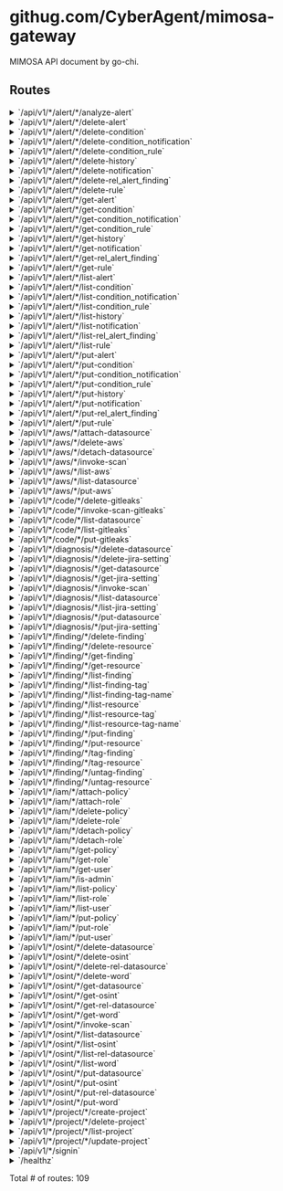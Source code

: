 # githug.com/CyberAgent/mimosa-gateway

MIMOSA API document by go-chi.

## Routes

<details>
<summary>`/api/v1/*/alert/*/analyze-alert`</summary>

- [RequestID]()
- [RealIP]()
- [Recoverer]()
- [RequestLogger.func1]()
- [StripSlashes]()
- [main.(*gatewayService).authn-fm]()
- **/api/v1/***
	- **/alert/***
		- [main.(*gatewayService).authzWithProject-fm]()
		- **/analyze-alert**
			- _POST_
				- [AllowContentType.func1]()
				- [main.(*gatewayService).analyzeAlertHandler-fm]()

</details>
<details>
<summary>`/api/v1/*/alert/*/delete-alert`</summary>

- [RequestID]()
- [RealIP]()
- [Recoverer]()
- [RequestLogger.func1]()
- [StripSlashes]()
- [main.(*gatewayService).authn-fm]()
- **/api/v1/***
	- **/alert/***
		- [main.(*gatewayService).authzWithProject-fm]()
		- **/delete-alert**
			- _POST_
				- [AllowContentType.func1]()
				- [main.(*gatewayService).deleteAlertHandler-fm]()

</details>
<details>
<summary>`/api/v1/*/alert/*/delete-condition`</summary>

- [RequestID]()
- [RealIP]()
- [Recoverer]()
- [RequestLogger.func1]()
- [StripSlashes]()
- [main.(*gatewayService).authn-fm]()
- **/api/v1/***
	- **/alert/***
		- [main.(*gatewayService).authzWithProject-fm]()
		- **/delete-condition**
			- _POST_
				- [AllowContentType.func1]()
				- [main.(*gatewayService).deleteAlertConditionHandler-fm]()

</details>
<details>
<summary>`/api/v1/*/alert/*/delete-condition_notification`</summary>

- [RequestID]()
- [RealIP]()
- [Recoverer]()
- [RequestLogger.func1]()
- [StripSlashes]()
- [main.(*gatewayService).authn-fm]()
- **/api/v1/***
	- **/alert/***
		- [main.(*gatewayService).authzWithProject-fm]()
		- **/delete-condition_notification**
			- _POST_
				- [AllowContentType.func1]()
				- [main.(*gatewayService).deleteAlertCondNotificationHandler-fm]()

</details>
<details>
<summary>`/api/v1/*/alert/*/delete-condition_rule`</summary>

- [RequestID]()
- [RealIP]()
- [Recoverer]()
- [RequestLogger.func1]()
- [StripSlashes]()
- [main.(*gatewayService).authn-fm]()
- **/api/v1/***
	- **/alert/***
		- [main.(*gatewayService).authzWithProject-fm]()
		- **/delete-condition_rule**
			- _POST_
				- [AllowContentType.func1]()
				- [main.(*gatewayService).deleteAlertCondRuleHandler-fm]()

</details>
<details>
<summary>`/api/v1/*/alert/*/delete-history`</summary>

- [RequestID]()
- [RealIP]()
- [Recoverer]()
- [RequestLogger.func1]()
- [StripSlashes]()
- [main.(*gatewayService).authn-fm]()
- **/api/v1/***
	- **/alert/***
		- [main.(*gatewayService).authzWithProject-fm]()
		- **/delete-history**
			- _POST_
				- [AllowContentType.func1]()
				- [main.(*gatewayService).deleteAlertHistoryHandler-fm]()

</details>
<details>
<summary>`/api/v1/*/alert/*/delete-notification`</summary>

- [RequestID]()
- [RealIP]()
- [Recoverer]()
- [RequestLogger.func1]()
- [StripSlashes]()
- [main.(*gatewayService).authn-fm]()
- **/api/v1/***
	- **/alert/***
		- [main.(*gatewayService).authzWithProject-fm]()
		- **/delete-notification**
			- _POST_
				- [AllowContentType.func1]()
				- [main.(*gatewayService).deleteNotificationHandler-fm]()

</details>
<details>
<summary>`/api/v1/*/alert/*/delete-rel_alert_finding`</summary>

- [RequestID]()
- [RealIP]()
- [Recoverer]()
- [RequestLogger.func1]()
- [StripSlashes]()
- [main.(*gatewayService).authn-fm]()
- **/api/v1/***
	- **/alert/***
		- [main.(*gatewayService).authzWithProject-fm]()
		- **/delete-rel_alert_finding**
			- _POST_
				- [AllowContentType.func1]()
				- [main.(*gatewayService).deleteRelAlertFindingHandler-fm]()

</details>
<details>
<summary>`/api/v1/*/alert/*/delete-rule`</summary>

- [RequestID]()
- [RealIP]()
- [Recoverer]()
- [RequestLogger.func1]()
- [StripSlashes]()
- [main.(*gatewayService).authn-fm]()
- **/api/v1/***
	- **/alert/***
		- [main.(*gatewayService).authzWithProject-fm]()
		- **/delete-rule**
			- _POST_
				- [AllowContentType.func1]()
				- [main.(*gatewayService).deleteAlertRuleHandler-fm]()

</details>
<details>
<summary>`/api/v1/*/alert/*/get-alert`</summary>

- [RequestID]()
- [RealIP]()
- [Recoverer]()
- [RequestLogger.func1]()
- [StripSlashes]()
- [main.(*gatewayService).authn-fm]()
- **/api/v1/***
	- **/alert/***
		- [main.(*gatewayService).authzWithProject-fm]()
		- **/get-alert**
			- _GET_
				- [main.(*gatewayService).getAlertHandler-fm]()

</details>
<details>
<summary>`/api/v1/*/alert/*/get-condition`</summary>

- [RequestID]()
- [RealIP]()
- [Recoverer]()
- [RequestLogger.func1]()
- [StripSlashes]()
- [main.(*gatewayService).authn-fm]()
- **/api/v1/***
	- **/alert/***
		- [main.(*gatewayService).authzWithProject-fm]()
		- **/get-condition**
			- _GET_
				- [main.(*gatewayService).getAlertConditionHandler-fm]()

</details>
<details>
<summary>`/api/v1/*/alert/*/get-condition_notification`</summary>

- [RequestID]()
- [RealIP]()
- [Recoverer]()
- [RequestLogger.func1]()
- [StripSlashes]()
- [main.(*gatewayService).authn-fm]()
- **/api/v1/***
	- **/alert/***
		- [main.(*gatewayService).authzWithProject-fm]()
		- **/get-condition_notification**
			- _GET_
				- [main.(*gatewayService).getAlertCondNotificationHandler-fm]()

</details>
<details>
<summary>`/api/v1/*/alert/*/get-condition_rule`</summary>

- [RequestID]()
- [RealIP]()
- [Recoverer]()
- [RequestLogger.func1]()
- [StripSlashes]()
- [main.(*gatewayService).authn-fm]()
- **/api/v1/***
	- **/alert/***
		- [main.(*gatewayService).authzWithProject-fm]()
		- **/get-condition_rule**
			- _GET_
				- [main.(*gatewayService).getAlertCondRuleHandler-fm]()

</details>
<details>
<summary>`/api/v1/*/alert/*/get-history`</summary>

- [RequestID]()
- [RealIP]()
- [Recoverer]()
- [RequestLogger.func1]()
- [StripSlashes]()
- [main.(*gatewayService).authn-fm]()
- **/api/v1/***
	- **/alert/***
		- [main.(*gatewayService).authzWithProject-fm]()
		- **/get-history**
			- _GET_
				- [main.(*gatewayService).getAlertHistoryHandler-fm]()

</details>
<details>
<summary>`/api/v1/*/alert/*/get-notification`</summary>

- [RequestID]()
- [RealIP]()
- [Recoverer]()
- [RequestLogger.func1]()
- [StripSlashes]()
- [main.(*gatewayService).authn-fm]()
- **/api/v1/***
	- **/alert/***
		- [main.(*gatewayService).authzWithProject-fm]()
		- **/get-notification**
			- _GET_
				- [main.(*gatewayService).getNotificationHandler-fm]()

</details>
<details>
<summary>`/api/v1/*/alert/*/get-rel_alert_finding`</summary>

- [RequestID]()
- [RealIP]()
- [Recoverer]()
- [RequestLogger.func1]()
- [StripSlashes]()
- [main.(*gatewayService).authn-fm]()
- **/api/v1/***
	- **/alert/***
		- [main.(*gatewayService).authzWithProject-fm]()
		- **/get-rel_alert_finding**
			- _GET_
				- [main.(*gatewayService).getRelAlertFindingHandler-fm]()

</details>
<details>
<summary>`/api/v1/*/alert/*/get-rule`</summary>

- [RequestID]()
- [RealIP]()
- [Recoverer]()
- [RequestLogger.func1]()
- [StripSlashes]()
- [main.(*gatewayService).authn-fm]()
- **/api/v1/***
	- **/alert/***
		- [main.(*gatewayService).authzWithProject-fm]()
		- **/get-rule**
			- _GET_
				- [main.(*gatewayService).getAlertRuleHandler-fm]()

</details>
<details>
<summary>`/api/v1/*/alert/*/list-alert`</summary>

- [RequestID]()
- [RealIP]()
- [Recoverer]()
- [RequestLogger.func1]()
- [StripSlashes]()
- [main.(*gatewayService).authn-fm]()
- **/api/v1/***
	- **/alert/***
		- [main.(*gatewayService).authzWithProject-fm]()
		- **/list-alert**
			- _GET_
				- [main.(*gatewayService).listAlertHandler-fm]()

</details>
<details>
<summary>`/api/v1/*/alert/*/list-condition`</summary>

- [RequestID]()
- [RealIP]()
- [Recoverer]()
- [RequestLogger.func1]()
- [StripSlashes]()
- [main.(*gatewayService).authn-fm]()
- **/api/v1/***
	- **/alert/***
		- [main.(*gatewayService).authzWithProject-fm]()
		- **/list-condition**
			- _GET_
				- [main.(*gatewayService).listAlertConditionHandler-fm]()

</details>
<details>
<summary>`/api/v1/*/alert/*/list-condition_notification`</summary>

- [RequestID]()
- [RealIP]()
- [Recoverer]()
- [RequestLogger.func1]()
- [StripSlashes]()
- [main.(*gatewayService).authn-fm]()
- **/api/v1/***
	- **/alert/***
		- [main.(*gatewayService).authzWithProject-fm]()
		- **/list-condition_notification**
			- _GET_
				- [main.(*gatewayService).listAlertCondNotificationHandler-fm]()

</details>
<details>
<summary>`/api/v1/*/alert/*/list-condition_rule`</summary>

- [RequestID]()
- [RealIP]()
- [Recoverer]()
- [RequestLogger.func1]()
- [StripSlashes]()
- [main.(*gatewayService).authn-fm]()
- **/api/v1/***
	- **/alert/***
		- [main.(*gatewayService).authzWithProject-fm]()
		- **/list-condition_rule**
			- _GET_
				- [main.(*gatewayService).listAlertCondRuleHandler-fm]()

</details>
<details>
<summary>`/api/v1/*/alert/*/list-history`</summary>

- [RequestID]()
- [RealIP]()
- [Recoverer]()
- [RequestLogger.func1]()
- [StripSlashes]()
- [main.(*gatewayService).authn-fm]()
- **/api/v1/***
	- **/alert/***
		- [main.(*gatewayService).authzWithProject-fm]()
		- **/list-history**
			- _GET_
				- [main.(*gatewayService).listAlertHistoryHandler-fm]()

</details>
<details>
<summary>`/api/v1/*/alert/*/list-notification`</summary>

- [RequestID]()
- [RealIP]()
- [Recoverer]()
- [RequestLogger.func1]()
- [StripSlashes]()
- [main.(*gatewayService).authn-fm]()
- **/api/v1/***
	- **/alert/***
		- [main.(*gatewayService).authzWithProject-fm]()
		- **/list-notification**
			- _GET_
				- [main.(*gatewayService).listNotificationHandler-fm]()

</details>
<details>
<summary>`/api/v1/*/alert/*/list-rel_alert_finding`</summary>

- [RequestID]()
- [RealIP]()
- [Recoverer]()
- [RequestLogger.func1]()
- [StripSlashes]()
- [main.(*gatewayService).authn-fm]()
- **/api/v1/***
	- **/alert/***
		- [main.(*gatewayService).authzWithProject-fm]()
		- **/list-rel_alert_finding**
			- _GET_
				- [main.(*gatewayService).listRelAlertFindingHandler-fm]()

</details>
<details>
<summary>`/api/v1/*/alert/*/list-rule`</summary>

- [RequestID]()
- [RealIP]()
- [Recoverer]()
- [RequestLogger.func1]()
- [StripSlashes]()
- [main.(*gatewayService).authn-fm]()
- **/api/v1/***
	- **/alert/***
		- [main.(*gatewayService).authzWithProject-fm]()
		- **/list-rule**
			- _GET_
				- [main.(*gatewayService).listAlertRuleHandler-fm]()

</details>
<details>
<summary>`/api/v1/*/alert/*/put-alert`</summary>

- [RequestID]()
- [RealIP]()
- [Recoverer]()
- [RequestLogger.func1]()
- [StripSlashes]()
- [main.(*gatewayService).authn-fm]()
- **/api/v1/***
	- **/alert/***
		- [main.(*gatewayService).authzWithProject-fm]()
		- **/put-alert**
			- _POST_
				- [AllowContentType.func1]()
				- [main.(*gatewayService).putAlertHandler-fm]()

</details>
<details>
<summary>`/api/v1/*/alert/*/put-condition`</summary>

- [RequestID]()
- [RealIP]()
- [Recoverer]()
- [RequestLogger.func1]()
- [StripSlashes]()
- [main.(*gatewayService).authn-fm]()
- **/api/v1/***
	- **/alert/***
		- [main.(*gatewayService).authzWithProject-fm]()
		- **/put-condition**
			- _POST_
				- [AllowContentType.func1]()
				- [main.(*gatewayService).putAlertConditionHandler-fm]()

</details>
<details>
<summary>`/api/v1/*/alert/*/put-condition_notification`</summary>

- [RequestID]()
- [RealIP]()
- [Recoverer]()
- [RequestLogger.func1]()
- [StripSlashes]()
- [main.(*gatewayService).authn-fm]()
- **/api/v1/***
	- **/alert/***
		- [main.(*gatewayService).authzWithProject-fm]()
		- **/put-condition_notification**
			- _POST_
				- [AllowContentType.func1]()
				- [main.(*gatewayService).putAlertCondNotificationHandler-fm]()

</details>
<details>
<summary>`/api/v1/*/alert/*/put-condition_rule`</summary>

- [RequestID]()
- [RealIP]()
- [Recoverer]()
- [RequestLogger.func1]()
- [StripSlashes]()
- [main.(*gatewayService).authn-fm]()
- **/api/v1/***
	- **/alert/***
		- [main.(*gatewayService).authzWithProject-fm]()
		- **/put-condition_rule**
			- _POST_
				- [AllowContentType.func1]()
				- [main.(*gatewayService).putAlertCondRuleHandler-fm]()

</details>
<details>
<summary>`/api/v1/*/alert/*/put-history`</summary>

- [RequestID]()
- [RealIP]()
- [Recoverer]()
- [RequestLogger.func1]()
- [StripSlashes]()
- [main.(*gatewayService).authn-fm]()
- **/api/v1/***
	- **/alert/***
		- [main.(*gatewayService).authzWithProject-fm]()
		- **/put-history**
			- _POST_
				- [AllowContentType.func1]()
				- [main.(*gatewayService).putAlertHistoryHandler-fm]()

</details>
<details>
<summary>`/api/v1/*/alert/*/put-notification`</summary>

- [RequestID]()
- [RealIP]()
- [Recoverer]()
- [RequestLogger.func1]()
- [StripSlashes]()
- [main.(*gatewayService).authn-fm]()
- **/api/v1/***
	- **/alert/***
		- [main.(*gatewayService).authzWithProject-fm]()
		- **/put-notification**
			- _POST_
				- [AllowContentType.func1]()
				- [main.(*gatewayService).putNotificationHandler-fm]()

</details>
<details>
<summary>`/api/v1/*/alert/*/put-rel_alert_finding`</summary>

- [RequestID]()
- [RealIP]()
- [Recoverer]()
- [RequestLogger.func1]()
- [StripSlashes]()
- [main.(*gatewayService).authn-fm]()
- **/api/v1/***
	- **/alert/***
		- [main.(*gatewayService).authzWithProject-fm]()
		- **/put-rel_alert_finding**
			- _POST_
				- [AllowContentType.func1]()
				- [main.(*gatewayService).putRelAlertFindingHandler-fm]()

</details>
<details>
<summary>`/api/v1/*/alert/*/put-rule`</summary>

- [RequestID]()
- [RealIP]()
- [Recoverer]()
- [RequestLogger.func1]()
- [StripSlashes]()
- [main.(*gatewayService).authn-fm]()
- **/api/v1/***
	- **/alert/***
		- [main.(*gatewayService).authzWithProject-fm]()
		- **/put-rule**
			- _POST_
				- [AllowContentType.func1]()
				- [main.(*gatewayService).putAlertRuleHandler-fm]()

</details>
<details>
<summary>`/api/v1/*/aws/*/attach-datasource`</summary>

- [RequestID]()
- [RealIP]()
- [Recoverer]()
- [RequestLogger.func1]()
- [StripSlashes]()
- [main.(*gatewayService).authn-fm]()
- **/api/v1/***
	- **/aws/***
		- **/attach-datasource**
			- _POST_
				- [main.(*gatewayService).authzWithProject-fm]()
				- [AllowContentType.func1]()
				- [main.(*gatewayService).attachDataSourceHandler-fm]()

</details>
<details>
<summary>`/api/v1/*/aws/*/delete-aws`</summary>

- [RequestID]()
- [RealIP]()
- [Recoverer]()
- [RequestLogger.func1]()
- [StripSlashes]()
- [main.(*gatewayService).authn-fm]()
- **/api/v1/***
	- **/aws/***
		- **/delete-aws**
			- _POST_
				- [main.(*gatewayService).authzOnlyAdmin-fm]()
				- [AllowContentType.func1]()
				- [main.(*gatewayService).deleteAWSHandler-fm]()

</details>
<details>
<summary>`/api/v1/*/aws/*/detach-datasource`</summary>

- [RequestID]()
- [RealIP]()
- [Recoverer]()
- [RequestLogger.func1]()
- [StripSlashes]()
- [main.(*gatewayService).authn-fm]()
- **/api/v1/***
	- **/aws/***
		- **/detach-datasource**
			- _POST_
				- [main.(*gatewayService).authzWithProject-fm]()
				- [AllowContentType.func1]()
				- [main.(*gatewayService).detachDataSourceHandler-fm]()

</details>
<details>
<summary>`/api/v1/*/aws/*/invoke-scan`</summary>

- [RequestID]()
- [RealIP]()
- [Recoverer]()
- [RequestLogger.func1]()
- [StripSlashes]()
- [main.(*gatewayService).authn-fm]()
- **/api/v1/***
	- **/aws/***
		- **/invoke-scan**
			- _POST_
				- [main.(*gatewayService).authzWithProject-fm]()
				- [AllowContentType.func1]()
				- [main.(*gatewayService).invokeScanHandler-fm]()

</details>
<details>
<summary>`/api/v1/*/aws/*/list-aws`</summary>

- [RequestID]()
- [RealIP]()
- [Recoverer]()
- [RequestLogger.func1]()
- [StripSlashes]()
- [main.(*gatewayService).authn-fm]()
- **/api/v1/***
	- **/aws/***
		- **/list-aws**
			- _GET_
				- [main.(*gatewayService).authzWithProject-fm]()
				- [main.(*gatewayService).listAWSHandler-fm]()

</details>
<details>
<summary>`/api/v1/*/aws/*/list-datasource`</summary>

- [RequestID]()
- [RealIP]()
- [Recoverer]()
- [RequestLogger.func1]()
- [StripSlashes]()
- [main.(*gatewayService).authn-fm]()
- **/api/v1/***
	- **/aws/***
		- **/list-datasource**
			- _GET_
				- [main.(*gatewayService).authzWithProject-fm]()
				- [main.(*gatewayService).listDataSourceHandler-fm]()

</details>
<details>
<summary>`/api/v1/*/aws/*/put-aws`</summary>

- [RequestID]()
- [RealIP]()
- [Recoverer]()
- [RequestLogger.func1]()
- [StripSlashes]()
- [main.(*gatewayService).authn-fm]()
- **/api/v1/***
	- **/aws/***
		- **/put-aws**
			- _POST_
				- [main.(*gatewayService).authzOnlyAdmin-fm]()
				- [AllowContentType.func1]()
				- [main.(*gatewayService).putAWSHandler-fm]()

</details>
<details>
<summary>`/api/v1/*/code/*/delete-gitleaks`</summary>

- [RequestID]()
- [RealIP]()
- [Recoverer]()
- [RequestLogger.func1]()
- [StripSlashes]()
- [main.(*gatewayService).authn-fm]()
- **/api/v1/***
	- **/code/***
		- **/delete-gitleaks**
			- _POST_
				- [main.(*gatewayService).authzWithProject-fm]()
				- [AllowContentType.func1]()
				- [main.(*gatewayService).deleteGitleaksHandler-fm]()

</details>
<details>
<summary>`/api/v1/*/code/*/invoke-scan-gitleaks`</summary>

- [RequestID]()
- [RealIP]()
- [Recoverer]()
- [RequestLogger.func1]()
- [StripSlashes]()
- [main.(*gatewayService).authn-fm]()
- **/api/v1/***
	- **/code/***
		- **/invoke-scan-gitleaks**
			- _POST_
				- [main.(*gatewayService).authzWithProject-fm]()
				- [AllowContentType.func1]()
				- [main.(*gatewayService).invokeScanGitleaksHandler-fm]()

</details>
<details>
<summary>`/api/v1/*/code/*/list-datasource`</summary>

- [RequestID]()
- [RealIP]()
- [Recoverer]()
- [RequestLogger.func1]()
- [StripSlashes]()
- [main.(*gatewayService).authn-fm]()
- **/api/v1/***
	- **/code/***
		- **/list-datasource**
			- _GET_
				- [main.(*gatewayService).listCodeDataSourceHandler-fm]()

</details>
<details>
<summary>`/api/v1/*/code/*/list-gitleaks`</summary>

- [RequestID]()
- [RealIP]()
- [Recoverer]()
- [RequestLogger.func1]()
- [StripSlashes]()
- [main.(*gatewayService).authn-fm]()
- **/api/v1/***
	- **/code/***
		- **/list-gitleaks**
			- _GET_
				- [main.(*gatewayService).authzWithProject-fm]()
				- [main.(*gatewayService).listGitleaksHandler-fm]()

</details>
<details>
<summary>`/api/v1/*/code/*/put-gitleaks`</summary>

- [RequestID]()
- [RealIP]()
- [Recoverer]()
- [RequestLogger.func1]()
- [StripSlashes]()
- [main.(*gatewayService).authn-fm]()
- **/api/v1/***
	- **/code/***
		- **/put-gitleaks**
			- _POST_
				- [main.(*gatewayService).authzWithProject-fm]()
				- [AllowContentType.func1]()
				- [main.(*gatewayService).putGitleaksHandler-fm]()

</details>
<details>
<summary>`/api/v1/*/diagnosis/*/delete-datasource`</summary>

- [RequestID]()
- [RealIP]()
- [Recoverer]()
- [RequestLogger.func1]()
- [StripSlashes]()
- [main.(*gatewayService).authn-fm]()
- **/api/v1/***
	- **/diagnosis/***
		- **/delete-datasource**
			- _POST_
				- [main.(*gatewayService).authzOnlyAdmin-fm]()
				- [AllowContentType.func1]()
				- [main.(*gatewayService).deleteDiagnosisDataSourceHandler-fm]()

</details>
<details>
<summary>`/api/v1/*/diagnosis/*/delete-jira-setting`</summary>

- [RequestID]()
- [RealIP]()
- [Recoverer]()
- [RequestLogger.func1]()
- [StripSlashes]()
- [main.(*gatewayService).authn-fm]()
- **/api/v1/***
	- **/diagnosis/***
		- **/delete-jira-setting**
			- _POST_
				- [main.(*gatewayService).authzOnlyAdmin-fm]()
				- [AllowContentType.func1]()
				- [main.(*gatewayService).deleteJiraSettingHandler-fm]()

</details>
<details>
<summary>`/api/v1/*/diagnosis/*/get-datasource`</summary>

- [RequestID]()
- [RealIP]()
- [Recoverer]()
- [RequestLogger.func1]()
- [StripSlashes]()
- [main.(*gatewayService).authn-fm]()
- **/api/v1/***
	- **/diagnosis/***
		- **/get-datasource**
			- _GET_
				- [main.(*gatewayService).authzWithProject-fm]()
				- [main.(*gatewayService).getDiagnosisDataSourceHandler-fm]()

</details>
<details>
<summary>`/api/v1/*/diagnosis/*/get-jira-setting`</summary>

- [RequestID]()
- [RealIP]()
- [Recoverer]()
- [RequestLogger.func1]()
- [StripSlashes]()
- [main.(*gatewayService).authn-fm]()
- **/api/v1/***
	- **/diagnosis/***
		- **/get-jira-setting**
			- _GET_
				- [main.(*gatewayService).authzWithProject-fm]()
				- [main.(*gatewayService).getJiraSettingHandler-fm]()

</details>
<details>
<summary>`/api/v1/*/diagnosis/*/invoke-scan`</summary>

- [RequestID]()
- [RealIP]()
- [Recoverer]()
- [RequestLogger.func1]()
- [StripSlashes]()
- [main.(*gatewayService).authn-fm]()
- **/api/v1/***
	- **/diagnosis/***
		- **/invoke-scan**
			- _POST_
				- [main.(*gatewayService).authzWithProject-fm]()
				- [AllowContentType.func1]()
				- [main.(*gatewayService).invokeDiagnosisScanHandler-fm]()

</details>
<details>
<summary>`/api/v1/*/diagnosis/*/list-datasource`</summary>

- [RequestID]()
- [RealIP]()
- [Recoverer]()
- [RequestLogger.func1]()
- [StripSlashes]()
- [main.(*gatewayService).authn-fm]()
- **/api/v1/***
	- **/diagnosis/***
		- **/list-datasource**
			- _GET_
				- [main.(*gatewayService).authzWithProject-fm]()
				- [main.(*gatewayService).listDiagnosisDataSourceHandler-fm]()

</details>
<details>
<summary>`/api/v1/*/diagnosis/*/list-jira-setting`</summary>

- [RequestID]()
- [RealIP]()
- [Recoverer]()
- [RequestLogger.func1]()
- [StripSlashes]()
- [main.(*gatewayService).authn-fm]()
- **/api/v1/***
	- **/diagnosis/***
		- **/list-jira-setting**
			- _GET_
				- [main.(*gatewayService).authzWithProject-fm]()
				- [main.(*gatewayService).listJiraSettingHandler-fm]()

</details>
<details>
<summary>`/api/v1/*/diagnosis/*/put-datasource`</summary>

- [RequestID]()
- [RealIP]()
- [Recoverer]()
- [RequestLogger.func1]()
- [StripSlashes]()
- [main.(*gatewayService).authn-fm]()
- **/api/v1/***
	- **/diagnosis/***
		- **/put-datasource**
			- _POST_
				- [main.(*gatewayService).authzOnlyAdmin-fm]()
				- [AllowContentType.func1]()
				- [main.(*gatewayService).putDiagnosisDataSourceHandler-fm]()

</details>
<details>
<summary>`/api/v1/*/diagnosis/*/put-jira-setting`</summary>

- [RequestID]()
- [RealIP]()
- [Recoverer]()
- [RequestLogger.func1]()
- [StripSlashes]()
- [main.(*gatewayService).authn-fm]()
- **/api/v1/***
	- **/diagnosis/***
		- **/put-jira-setting**
			- _POST_
				- [main.(*gatewayService).authzOnlyAdmin-fm]()
				- [AllowContentType.func1]()
				- [main.(*gatewayService).putJiraSettingHandler-fm]()

</details>
<details>
<summary>`/api/v1/*/finding/*/delete-finding`</summary>

- [RequestID]()
- [RealIP]()
- [Recoverer]()
- [RequestLogger.func1]()
- [StripSlashes]()
- [main.(*gatewayService).authn-fm]()
- **/api/v1/***
	- **/finding/***
		- [main.(*gatewayService).authzWithProject-fm]()
		- **/delete-finding**
			- _POST_
				- [AllowContentType.func1]()
				- [main.(*gatewayService).deleteFindingHandler-fm]()

</details>
<details>
<summary>`/api/v1/*/finding/*/delete-resource`</summary>

- [RequestID]()
- [RealIP]()
- [Recoverer]()
- [RequestLogger.func1]()
- [StripSlashes]()
- [main.(*gatewayService).authn-fm]()
- **/api/v1/***
	- **/finding/***
		- [main.(*gatewayService).authzWithProject-fm]()
		- **/delete-resource**
			- _POST_
				- [AllowContentType.func1]()
				- [main.(*gatewayService).deleteResourceHandler-fm]()

</details>
<details>
<summary>`/api/v1/*/finding/*/get-finding`</summary>

- [RequestID]()
- [RealIP]()
- [Recoverer]()
- [RequestLogger.func1]()
- [StripSlashes]()
- [main.(*gatewayService).authn-fm]()
- **/api/v1/***
	- **/finding/***
		- [main.(*gatewayService).authzWithProject-fm]()
		- **/get-finding**
			- _GET_
				- [main.(*gatewayService).getFindingHandler-fm]()

</details>
<details>
<summary>`/api/v1/*/finding/*/get-resource`</summary>

- [RequestID]()
- [RealIP]()
- [Recoverer]()
- [RequestLogger.func1]()
- [StripSlashes]()
- [main.(*gatewayService).authn-fm]()
- **/api/v1/***
	- **/finding/***
		- [main.(*gatewayService).authzWithProject-fm]()
		- **/get-resource**
			- _GET_
				- [main.(*gatewayService).getResourceHandler-fm]()

</details>
<details>
<summary>`/api/v1/*/finding/*/list-finding`</summary>

- [RequestID]()
- [RealIP]()
- [Recoverer]()
- [RequestLogger.func1]()
- [StripSlashes]()
- [main.(*gatewayService).authn-fm]()
- **/api/v1/***
	- **/finding/***
		- [main.(*gatewayService).authzWithProject-fm]()
		- **/list-finding**
			- _GET_
				- [main.(*gatewayService).listFindingHandler-fm]()

</details>
<details>
<summary>`/api/v1/*/finding/*/list-finding-tag`</summary>

- [RequestID]()
- [RealIP]()
- [Recoverer]()
- [RequestLogger.func1]()
- [StripSlashes]()
- [main.(*gatewayService).authn-fm]()
- **/api/v1/***
	- **/finding/***
		- [main.(*gatewayService).authzWithProject-fm]()
		- **/list-finding-tag**
			- _GET_
				- [main.(*gatewayService).listFindingTagHandler-fm]()

</details>
<details>
<summary>`/api/v1/*/finding/*/list-finding-tag-name`</summary>

- [RequestID]()
- [RealIP]()
- [Recoverer]()
- [RequestLogger.func1]()
- [StripSlashes]()
- [main.(*gatewayService).authn-fm]()
- **/api/v1/***
	- **/finding/***
		- [main.(*gatewayService).authzWithProject-fm]()
		- **/list-finding-tag-name**
			- _GET_
				- [main.(*gatewayService).listFindingTagNameHandler-fm]()

</details>
<details>
<summary>`/api/v1/*/finding/*/list-resource`</summary>

- [RequestID]()
- [RealIP]()
- [Recoverer]()
- [RequestLogger.func1]()
- [StripSlashes]()
- [main.(*gatewayService).authn-fm]()
- **/api/v1/***
	- **/finding/***
		- [main.(*gatewayService).authzWithProject-fm]()
		- **/list-resource**
			- _GET_
				- [main.(*gatewayService).listResourceHandler-fm]()

</details>
<details>
<summary>`/api/v1/*/finding/*/list-resource-tag`</summary>

- [RequestID]()
- [RealIP]()
- [Recoverer]()
- [RequestLogger.func1]()
- [StripSlashes]()
- [main.(*gatewayService).authn-fm]()
- **/api/v1/***
	- **/finding/***
		- [main.(*gatewayService).authzWithProject-fm]()
		- **/list-resource-tag**
			- _GET_
				- [main.(*gatewayService).listResourceTagHandler-fm]()

</details>
<details>
<summary>`/api/v1/*/finding/*/list-resource-tag-name`</summary>

- [RequestID]()
- [RealIP]()
- [Recoverer]()
- [RequestLogger.func1]()
- [StripSlashes]()
- [main.(*gatewayService).authn-fm]()
- **/api/v1/***
	- **/finding/***
		- [main.(*gatewayService).authzWithProject-fm]()
		- **/list-resource-tag-name**
			- _GET_
				- [main.(*gatewayService).listResourceTagNameHandler-fm]()

</details>
<details>
<summary>`/api/v1/*/finding/*/put-finding`</summary>

- [RequestID]()
- [RealIP]()
- [Recoverer]()
- [RequestLogger.func1]()
- [StripSlashes]()
- [main.(*gatewayService).authn-fm]()
- **/api/v1/***
	- **/finding/***
		- [main.(*gatewayService).authzWithProject-fm]()
		- **/put-finding**
			- _POST_
				- [AllowContentType.func1]()
				- [main.(*gatewayService).putFindingHandler-fm]()

</details>
<details>
<summary>`/api/v1/*/finding/*/put-resource`</summary>

- [RequestID]()
- [RealIP]()
- [Recoverer]()
- [RequestLogger.func1]()
- [StripSlashes]()
- [main.(*gatewayService).authn-fm]()
- **/api/v1/***
	- **/finding/***
		- [main.(*gatewayService).authzWithProject-fm]()
		- **/put-resource**
			- _POST_
				- [AllowContentType.func1]()
				- [main.(*gatewayService).putResourceHandler-fm]()

</details>
<details>
<summary>`/api/v1/*/finding/*/tag-finding`</summary>

- [RequestID]()
- [RealIP]()
- [Recoverer]()
- [RequestLogger.func1]()
- [StripSlashes]()
- [main.(*gatewayService).authn-fm]()
- **/api/v1/***
	- **/finding/***
		- [main.(*gatewayService).authzWithProject-fm]()
		- **/tag-finding**
			- _POST_
				- [AllowContentType.func1]()
				- [main.(*gatewayService).tagFindingHandler-fm]()

</details>
<details>
<summary>`/api/v1/*/finding/*/tag-resource`</summary>

- [RequestID]()
- [RealIP]()
- [Recoverer]()
- [RequestLogger.func1]()
- [StripSlashes]()
- [main.(*gatewayService).authn-fm]()
- **/api/v1/***
	- **/finding/***
		- [main.(*gatewayService).authzWithProject-fm]()
		- **/tag-resource**
			- _POST_
				- [AllowContentType.func1]()
				- [main.(*gatewayService).tagResourceHandler-fm]()

</details>
<details>
<summary>`/api/v1/*/finding/*/untag-finding`</summary>

- [RequestID]()
- [RealIP]()
- [Recoverer]()
- [RequestLogger.func1]()
- [StripSlashes]()
- [main.(*gatewayService).authn-fm]()
- **/api/v1/***
	- **/finding/***
		- [main.(*gatewayService).authzWithProject-fm]()
		- **/untag-finding**
			- _POST_
				- [AllowContentType.func1]()
				- [main.(*gatewayService).untagFindingHandler-fm]()

</details>
<details>
<summary>`/api/v1/*/finding/*/untag-resource`</summary>

- [RequestID]()
- [RealIP]()
- [Recoverer]()
- [RequestLogger.func1]()
- [StripSlashes]()
- [main.(*gatewayService).authn-fm]()
- **/api/v1/***
	- **/finding/***
		- [main.(*gatewayService).authzWithProject-fm]()
		- **/untag-resource**
			- _POST_
				- [AllowContentType.func1]()
				- [main.(*gatewayService).untagResourceHandler-fm]()

</details>
<details>
<summary>`/api/v1/*/iam/*/attach-policy`</summary>

- [RequestID]()
- [RealIP]()
- [Recoverer]()
- [RequestLogger.func1]()
- [StripSlashes]()
- [main.(*gatewayService).authn-fm]()
- **/api/v1/***
	- **/iam/***
		- **/attach-policy**
			- _POST_
				- [main.(*gatewayService).authzWithProject-fm]()
				- [AllowContentType.func1]()
				- [main.(*gatewayService).attachPolicyHandler-fm]()

</details>
<details>
<summary>`/api/v1/*/iam/*/attach-role`</summary>

- [RequestID]()
- [RealIP]()
- [Recoverer]()
- [RequestLogger.func1]()
- [StripSlashes]()
- [main.(*gatewayService).authn-fm]()
- **/api/v1/***
	- **/iam/***
		- **/attach-role**
			- _POST_
				- [main.(*gatewayService).authzWithProject-fm]()
				- [AllowContentType.func1]()
				- [main.(*gatewayService).attachRoleHandler-fm]()

</details>
<details>
<summary>`/api/v1/*/iam/*/delete-policy`</summary>

- [RequestID]()
- [RealIP]()
- [Recoverer]()
- [RequestLogger.func1]()
- [StripSlashes]()
- [main.(*gatewayService).authn-fm]()
- **/api/v1/***
	- **/iam/***
		- **/delete-policy**
			- _POST_
				- [main.(*gatewayService).authzWithProject-fm]()
				- [AllowContentType.func1]()
				- [main.(*gatewayService).deletePolicyHandler-fm]()

</details>
<details>
<summary>`/api/v1/*/iam/*/delete-role`</summary>

- [RequestID]()
- [RealIP]()
- [Recoverer]()
- [RequestLogger.func1]()
- [StripSlashes]()
- [main.(*gatewayService).authn-fm]()
- **/api/v1/***
	- **/iam/***
		- **/delete-role**
			- _POST_
				- [main.(*gatewayService).authzWithProject-fm]()
				- [AllowContentType.func1]()
				- [main.(*gatewayService).deleteRoleHandler-fm]()

</details>
<details>
<summary>`/api/v1/*/iam/*/detach-policy`</summary>

- [RequestID]()
- [RealIP]()
- [Recoverer]()
- [RequestLogger.func1]()
- [StripSlashes]()
- [main.(*gatewayService).authn-fm]()
- **/api/v1/***
	- **/iam/***
		- **/detach-policy**
			- _POST_
				- [main.(*gatewayService).authzWithProject-fm]()
				- [AllowContentType.func1]()
				- [main.(*gatewayService).detachPolicyHandler-fm]()

</details>
<details>
<summary>`/api/v1/*/iam/*/detach-role`</summary>

- [RequestID]()
- [RealIP]()
- [Recoverer]()
- [RequestLogger.func1]()
- [StripSlashes]()
- [main.(*gatewayService).authn-fm]()
- **/api/v1/***
	- **/iam/***
		- **/detach-role**
			- _POST_
				- [main.(*gatewayService).authzWithProject-fm]()
				- [AllowContentType.func1]()
				- [main.(*gatewayService).detachRoleHandler-fm]()

</details>
<details>
<summary>`/api/v1/*/iam/*/get-policy`</summary>

- [RequestID]()
- [RealIP]()
- [Recoverer]()
- [RequestLogger.func1]()
- [StripSlashes]()
- [main.(*gatewayService).authn-fm]()
- **/api/v1/***
	- **/iam/***
		- **/get-policy**
			- _GET_
				- [main.(*gatewayService).authzWithProject-fm]()
				- [main.(*gatewayService).getPolicyHandler-fm]()

</details>
<details>
<summary>`/api/v1/*/iam/*/get-role`</summary>

- [RequestID]()
- [RealIP]()
- [Recoverer]()
- [RequestLogger.func1]()
- [StripSlashes]()
- [main.(*gatewayService).authn-fm]()
- **/api/v1/***
	- **/iam/***
		- **/get-role**
			- _GET_
				- [main.(*gatewayService).authzWithProject-fm]()
				- [main.(*gatewayService).getRoleHandler-fm]()

</details>
<details>
<summary>`/api/v1/*/iam/*/get-user`</summary>

- [RequestID]()
- [RealIP]()
- [Recoverer]()
- [RequestLogger.func1]()
- [StripSlashes]()
- [main.(*gatewayService).authn-fm]()
- **/api/v1/***
	- **/iam/***
		- **/get-user**
			- _GET_
				- [main.(*gatewayService).getUserHandler-fm]()

</details>
<details>
<summary>`/api/v1/*/iam/*/is-admin`</summary>

- [RequestID]()
- [RealIP]()
- [Recoverer]()
- [RequestLogger.func1]()
- [StripSlashes]()
- [main.(*gatewayService).authn-fm]()
- **/api/v1/***
	- **/iam/***
		- **/is-admin**
			- _GET_
				- [main.(*gatewayService).isAdminHandler-fm]()

</details>
<details>
<summary>`/api/v1/*/iam/*/list-policy`</summary>

- [RequestID]()
- [RealIP]()
- [Recoverer]()
- [RequestLogger.func1]()
- [StripSlashes]()
- [main.(*gatewayService).authn-fm]()
- **/api/v1/***
	- **/iam/***
		- **/list-policy**
			- _GET_
				- [main.(*gatewayService).authzWithProject-fm]()
				- [main.(*gatewayService).listPolicyHandler-fm]()

</details>
<details>
<summary>`/api/v1/*/iam/*/list-role`</summary>

- [RequestID]()
- [RealIP]()
- [Recoverer]()
- [RequestLogger.func1]()
- [StripSlashes]()
- [main.(*gatewayService).authn-fm]()
- **/api/v1/***
	- **/iam/***
		- **/list-role**
			- _GET_
				- [main.(*gatewayService).authzWithProject-fm]()
				- [main.(*gatewayService).listRoleHandler-fm]()

</details>
<details>
<summary>`/api/v1/*/iam/*/list-user`</summary>

- [RequestID]()
- [RealIP]()
- [Recoverer]()
- [RequestLogger.func1]()
- [StripSlashes]()
- [main.(*gatewayService).authn-fm]()
- **/api/v1/***
	- **/iam/***
		- **/list-user**
			- _GET_
				- [main.(*gatewayService).listUserHandler-fm]()

</details>
<details>
<summary>`/api/v1/*/iam/*/put-policy`</summary>

- [RequestID]()
- [RealIP]()
- [Recoverer]()
- [RequestLogger.func1]()
- [StripSlashes]()
- [main.(*gatewayService).authn-fm]()
- **/api/v1/***
	- **/iam/***
		- **/put-policy**
			- _POST_
				- [main.(*gatewayService).authzWithProject-fm]()
				- [AllowContentType.func1]()
				- [main.(*gatewayService).putPolicyHandler-fm]()

</details>
<details>
<summary>`/api/v1/*/iam/*/put-role`</summary>

- [RequestID]()
- [RealIP]()
- [Recoverer]()
- [RequestLogger.func1]()
- [StripSlashes]()
- [main.(*gatewayService).authn-fm]()
- **/api/v1/***
	- **/iam/***
		- **/put-role**
			- _POST_
				- [main.(*gatewayService).authzWithProject-fm]()
				- [AllowContentType.func1]()
				- [main.(*gatewayService).putRoleHandler-fm]()

</details>
<details>
<summary>`/api/v1/*/iam/*/put-user`</summary>

- [RequestID]()
- [RealIP]()
- [Recoverer]()
- [RequestLogger.func1]()
- [StripSlashes]()
- [main.(*gatewayService).authn-fm]()
- **/api/v1/***
	- **/iam/***
		- **/put-user**
			- _POST_
				- [AllowContentType.func1]()
				- [main.(*gatewayService).putUserHandler-fm]()

</details>
<details>
<summary>`/api/v1/*/osint/*/delete-datasource`</summary>

- [RequestID]()
- [RealIP]()
- [Recoverer]()
- [RequestLogger.func1]()
- [StripSlashes]()
- [main.(*gatewayService).authn-fm]()
- **/api/v1/***
	- **/osint/***
		- **/delete-datasource**
			- _POST_
				- [main.(*gatewayService).authzOnlyAdmin-fm]()
				- [AllowContentType.func1]()
				- [main.(*gatewayService).deleteOsintDataSourceHandler-fm]()

</details>
<details>
<summary>`/api/v1/*/osint/*/delete-osint`</summary>

- [RequestID]()
- [RealIP]()
- [Recoverer]()
- [RequestLogger.func1]()
- [StripSlashes]()
- [main.(*gatewayService).authn-fm]()
- **/api/v1/***
	- **/osint/***
		- **/delete-osint**
			- _POST_
				- [main.(*gatewayService).authzWithProject-fm]()
				- [AllowContentType.func1]()
				- [main.(*gatewayService).deleteOsintHandler-fm]()

</details>
<details>
<summary>`/api/v1/*/osint/*/delete-rel-datasource`</summary>

- [RequestID]()
- [RealIP]()
- [Recoverer]()
- [RequestLogger.func1]()
- [StripSlashes]()
- [main.(*gatewayService).authn-fm]()
- **/api/v1/***
	- **/osint/***
		- **/delete-rel-datasource**
			- _POST_
				- [main.(*gatewayService).authzWithProject-fm]()
				- [AllowContentType.func1]()
				- [main.(*gatewayService).deleteRelOsintDataSourceHandler-fm]()

</details>
<details>
<summary>`/api/v1/*/osint/*/delete-word`</summary>

- [RequestID]()
- [RealIP]()
- [Recoverer]()
- [RequestLogger.func1]()
- [StripSlashes]()
- [main.(*gatewayService).authn-fm]()
- **/api/v1/***
	- **/osint/***
		- **/delete-word**
			- _POST_
				- [main.(*gatewayService).authzWithProject-fm]()
				- [AllowContentType.func1]()
				- [main.(*gatewayService).deleteOsintDetectWordHandler-fm]()

</details>
<details>
<summary>`/api/v1/*/osint/*/get-datasource`</summary>

- [RequestID]()
- [RealIP]()
- [Recoverer]()
- [RequestLogger.func1]()
- [StripSlashes]()
- [main.(*gatewayService).authn-fm]()
- **/api/v1/***
	- **/osint/***
		- **/get-datasource**
			- _GET_
				- [main.(*gatewayService).authzWithProject-fm]()
				- [main.(*gatewayService).getOsintDataSourceHandler-fm]()

</details>
<details>
<summary>`/api/v1/*/osint/*/get-osint`</summary>

- [RequestID]()
- [RealIP]()
- [Recoverer]()
- [RequestLogger.func1]()
- [StripSlashes]()
- [main.(*gatewayService).authn-fm]()
- **/api/v1/***
	- **/osint/***
		- **/get-osint**
			- _GET_
				- [main.(*gatewayService).authzWithProject-fm]()
				- [main.(*gatewayService).getOsintHandler-fm]()

</details>
<details>
<summary>`/api/v1/*/osint/*/get-rel-datasource`</summary>

- [RequestID]()
- [RealIP]()
- [Recoverer]()
- [RequestLogger.func1]()
- [StripSlashes]()
- [main.(*gatewayService).authn-fm]()
- **/api/v1/***
	- **/osint/***
		- **/get-rel-datasource**
			- _GET_
				- [main.(*gatewayService).authzWithProject-fm]()
				- [main.(*gatewayService).getRelOsintDataSourceHandler-fm]()

</details>
<details>
<summary>`/api/v1/*/osint/*/get-word`</summary>

- [RequestID]()
- [RealIP]()
- [Recoverer]()
- [RequestLogger.func1]()
- [StripSlashes]()
- [main.(*gatewayService).authn-fm]()
- **/api/v1/***
	- **/osint/***
		- **/get-word**
			- _GET_
				- [main.(*gatewayService).authzWithProject-fm]()
				- [main.(*gatewayService).getOsintDetectWordHandler-fm]()

</details>
<details>
<summary>`/api/v1/*/osint/*/invoke-scan`</summary>

- [RequestID]()
- [RealIP]()
- [Recoverer]()
- [RequestLogger.func1]()
- [StripSlashes]()
- [main.(*gatewayService).authn-fm]()
- **/api/v1/***
	- **/osint/***
		- **/invoke-scan**
			- _POST_
				- [main.(*gatewayService).authzWithProject-fm]()
				- [AllowContentType.func1]()
				- [main.(*gatewayService).invokeOsintScanHandler-fm]()

</details>
<details>
<summary>`/api/v1/*/osint/*/list-datasource`</summary>

- [RequestID]()
- [RealIP]()
- [Recoverer]()
- [RequestLogger.func1]()
- [StripSlashes]()
- [main.(*gatewayService).authn-fm]()
- **/api/v1/***
	- **/osint/***
		- **/list-datasource**
			- _GET_
				- [main.(*gatewayService).authzWithProject-fm]()
				- [main.(*gatewayService).listOsintDataSourceHandler-fm]()

</details>
<details>
<summary>`/api/v1/*/osint/*/list-osint`</summary>

- [RequestID]()
- [RealIP]()
- [Recoverer]()
- [RequestLogger.func1]()
- [StripSlashes]()
- [main.(*gatewayService).authn-fm]()
- **/api/v1/***
	- **/osint/***
		- **/list-osint**
			- _GET_
				- [main.(*gatewayService).authzWithProject-fm]()
				- [main.(*gatewayService).listOsintHandler-fm]()

</details>
<details>
<summary>`/api/v1/*/osint/*/list-rel-datasource`</summary>

- [RequestID]()
- [RealIP]()
- [Recoverer]()
- [RequestLogger.func1]()
- [StripSlashes]()
- [main.(*gatewayService).authn-fm]()
- **/api/v1/***
	- **/osint/***
		- **/list-rel-datasource**
			- _GET_
				- [main.(*gatewayService).authzWithProject-fm]()
				- [main.(*gatewayService).listRelOsintDataSourceHandler-fm]()

</details>
<details>
<summary>`/api/v1/*/osint/*/list-word`</summary>

- [RequestID]()
- [RealIP]()
- [Recoverer]()
- [RequestLogger.func1]()
- [StripSlashes]()
- [main.(*gatewayService).authn-fm]()
- **/api/v1/***
	- **/osint/***
		- **/list-word**
			- _GET_
				- [main.(*gatewayService).authzWithProject-fm]()
				- [main.(*gatewayService).listOsintDetectWordHandler-fm]()

</details>
<details>
<summary>`/api/v1/*/osint/*/put-datasource`</summary>

- [RequestID]()
- [RealIP]()
- [Recoverer]()
- [RequestLogger.func1]()
- [StripSlashes]()
- [main.(*gatewayService).authn-fm]()
- **/api/v1/***
	- **/osint/***
		- **/put-datasource**
			- _POST_
				- [main.(*gatewayService).authzOnlyAdmin-fm]()
				- [AllowContentType.func1]()
				- [main.(*gatewayService).putOsintDataSourceHandler-fm]()

</details>
<details>
<summary>`/api/v1/*/osint/*/put-osint`</summary>

- [RequestID]()
- [RealIP]()
- [Recoverer]()
- [RequestLogger.func1]()
- [StripSlashes]()
- [main.(*gatewayService).authn-fm]()
- **/api/v1/***
	- **/osint/***
		- **/put-osint**
			- _POST_
				- [main.(*gatewayService).authzWithProject-fm]()
				- [AllowContentType.func1]()
				- [main.(*gatewayService).putOsintHandler-fm]()

</details>
<details>
<summary>`/api/v1/*/osint/*/put-rel-datasource`</summary>

- [RequestID]()
- [RealIP]()
- [Recoverer]()
- [RequestLogger.func1]()
- [StripSlashes]()
- [main.(*gatewayService).authn-fm]()
- **/api/v1/***
	- **/osint/***
		- **/put-rel-datasource**
			- _POST_
				- [main.(*gatewayService).authzWithProject-fm]()
				- [AllowContentType.func1]()
				- [main.(*gatewayService).putRelOsintDataSourceHandler-fm]()

</details>
<details>
<summary>`/api/v1/*/osint/*/put-word`</summary>

- [RequestID]()
- [RealIP]()
- [Recoverer]()
- [RequestLogger.func1]()
- [StripSlashes]()
- [main.(*gatewayService).authn-fm]()
- **/api/v1/***
	- **/osint/***
		- **/put-word**
			- _POST_
				- [main.(*gatewayService).authzWithProject-fm]()
				- [AllowContentType.func1]()
				- [main.(*gatewayService).putOsintDetectWordHandler-fm]()

</details>
<details>
<summary>`/api/v1/*/project/*/create-project`</summary>

- [RequestID]()
- [RealIP]()
- [Recoverer]()
- [RequestLogger.func1]()
- [StripSlashes]()
- [main.(*gatewayService).authn-fm]()
- **/api/v1/***
	- **/project/***
		- **/create-project**
			- _POST_
				- [AllowContentType.func1]()
				- [main.(*gatewayService).createProjectHandler-fm]()

</details>
<details>
<summary>`/api/v1/*/project/*/delete-project`</summary>

- [RequestID]()
- [RealIP]()
- [Recoverer]()
- [RequestLogger.func1]()
- [StripSlashes]()
- [main.(*gatewayService).authn-fm]()
- **/api/v1/***
	- **/project/***
		- **/delete-project**
			- _POST_
				- [main.(*gatewayService).authzWithProject-fm]()
				- [AllowContentType.func1]()
				- [main.(*gatewayService).deleteProjectHandler-fm]()

</details>
<details>
<summary>`/api/v1/*/project/*/list-project`</summary>

- [RequestID]()
- [RealIP]()
- [Recoverer]()
- [RequestLogger.func1]()
- [StripSlashes]()
- [main.(*gatewayService).authn-fm]()
- **/api/v1/***
	- **/project/***
		- **/list-project**
			- _GET_
				- [main.(*gatewayService).listProjectHandler-fm]()

</details>
<details>
<summary>`/api/v1/*/project/*/update-project`</summary>

- [RequestID]()
- [RealIP]()
- [Recoverer]()
- [RequestLogger.func1]()
- [StripSlashes]()
- [main.(*gatewayService).authn-fm]()
- **/api/v1/***
	- **/project/***
		- **/update-project**
			- _POST_
				- [main.(*gatewayService).authzWithProject-fm]()
				- [AllowContentType.func1]()
				- [main.(*gatewayService).updateProjectHandler-fm]()

</details>
<details>
<summary>`/api/v1/*/signin`</summary>

- [RequestID]()
- [RealIP]()
- [Recoverer]()
- [RequestLogger.func1]()
- [StripSlashes]()
- [main.(*gatewayService).authn-fm]()
- **/api/v1/***
	- **/signin**
		- _GET_
			- [main.signinHandler]()

</details>
<details>
<summary>`/healthz`</summary>

- [RequestID]()
- [RealIP]()
- [Recoverer]()
- [RequestLogger.func1]()
- [StripSlashes]()
- [main.(*gatewayService).authn-fm]()
- **/healthz**
	- _GET_
		- [main.newRouter.func2]()

</details>

Total # of routes: 109
